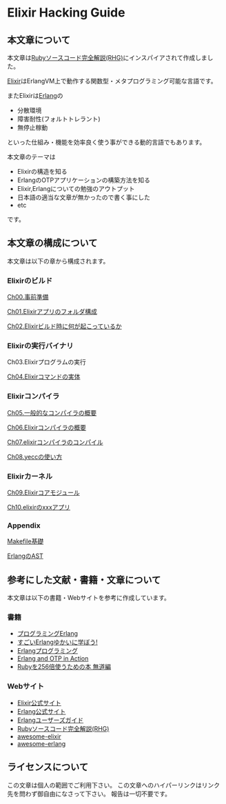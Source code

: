 Elixir Hacking Guide
====================

本文章について
--------------

本文章は[Rubyソースコード完全解説(RHG)](http://i.loveruby.net/ja/rhg/book/)にインスパイアされて作成しました。

[Elixir](http://elixir-lang.org/)はErlangVM上で動作する関数型・メタプログラミング可能な言語です。

またElixirは[Erlang](http://www.erlang.org/)の

- 分散環境
- 障害耐性(フォルトトレラント)
- 無停止稼動

といった仕組み・機能を効率良く使う事ができる動的言語でもあります。

本文章のテーマは

- Elixirの構造を知る
- ErlangのOTPアプリケーションの構築方法を知る
- Elixir,Erlangについての勉強のアウトプット
- 日本語の適当な文章が無かったので書く事にした
- etc

です。

本文章の構成について
--------------------

本文章は以下の章から構成されます。

### Elixirのビルド

[Ch00.事前準備](./ch00.md)

[Ch01.Elixirアプリのフォルダ構成](./ch01.md)

[Ch02.Elixirビルド時に何が起こっているか](./ch02.md)

### Elixirの実行バイナリ

Ch03.Elixirプログラムの実行

[Ch04.Elixirコマンドの実体](./ch04.md)

### Elixirコンパイラ

[Ch05.一般的なコンパイラの概要](./ch05.md)

[Ch06.Elixirコンパイラの概要](./ch06.md)

[Ch07.elixirコンパイラのコンパイル](./ch07.md)

[Ch08.yeccの使い方](./ch08.md)

### Elixirカーネル

[Ch09.Elixirコアモジュール](./ch09.md)

[Ch10.elixirのxxxアプリ](./ch10.md)

### Appendix

[Makefile基礎](./apdA.md)

[ErlangのAST](./apdB.md)


参考にした文献・書籍・文章について
----------------------------------

本文章は以下の書籍・Webサイトを参考に作成しています。

### 書籍

- [プログラミングErlang](http://www.amazon.co.jp/プログラミングErlang-Joe-Armstrong/dp/4274067149/)
- [すごいErlangゆかいに学ぼう!](http://www.amazon.co.jp/すごいErlangゆかいに学ぼう-Fred-Hebert/dp/4274069125)
- [Erlangプログラミング](http://www.amazon.co.jp/Erlangプログラミング-Francesco-Cesarini/dp/4873114659/)
- [Erlang and OTP in Action](http://www.amazon.co.jp/Erlang-OTP-Action-Martin-Logan/dp/1933988789/)
- [Rubyを256倍使うための本 無道編](http://www.amazon.co.jp/Rubyを256倍使うための本-無道編-青木-峰郎/dp/4756137091)

### Webサイト

- [Elixir公式サイト](http://elixir-lang.org/)
- [Erlang公式サイト](http://www.erlang.org/)
- [Erlangユーザーズガイド](http://erlang.shibu.jp/)
- [Rubyソースコード完全解説(RHG)](http://i.loveruby.net/ja/rhg/book/)
- [awesome-elixir](https://github.com/h4cc/awesome-elixir)
- [awesome-erlang](https://github.com/drobakowski/awesome-erlang)

ライセンスについて
------------------

この文章は個人の範囲でご利用下さい。
この文章へのハイパーリンクはリンク先を問わず御自由になさって下さい。 報告は一切不要です。
